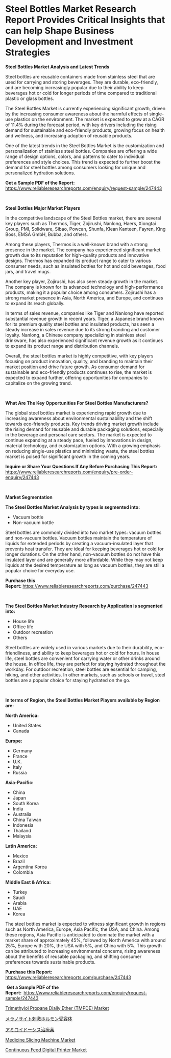 <p><h1>Steel Bottles Market Research Report Provides Critical Insights that can help Shape Business Development and Investment Strategies</h1></p><p><strong>Steel Bottles Market Analysis and Latest Trends</strong></p>
<p><p>Steel bottles are reusable containers made from stainless steel that are used for carrying and storing beverages. They are durable, eco-friendly, and are becoming increasingly popular due to their ability to keep beverages hot or cold for longer periods of time compared to traditional plastic or glass bottles. </p><p>The Steel Bottles Market is currently experiencing significant growth, driven by the increasing consumer awareness about the harmful effects of single-use plastics on the environment. The market is expected to grow at a CAGR of 11.4% during the forecast period, with key drivers including the rising demand for sustainable and eco-friendly products, growing focus on health and wellness, and increasing adoption of reusable products.</p><p>One of the latest trends in the Steel Bottles Market is the customization and personalization of stainless steel bottles. Companies are offering a wide range of design options, colors, and patterns to cater to individual preferences and style choices. This trend is expected to further boost the demand for steel bottles among consumers looking for unique and personalized hydration solutions.</p></p>
<p><strong>Get a Sample PDF of the Report:&nbsp;</strong> <a href="https://www.reliableresearchreports.com/enquiry/request-sample/247443">https://www.reliableresearchreports.com/enquiry/request-sample/247443</a></p>
<p>&nbsp;</p>
<p><strong>Steel Bottles Major Market Players</strong></p>
<p><p>In the competitive landscape of the Steel Bottles market, there are several key players such as Thermos, Tiger, Zojirushi, Nanlong, Haers, Xiongtai Group, PMI, Solidware, Sibao, Powcan, Shunfa, Klean Kanteen, Fayren, King Boss, EMSA GmbH, Bubba, and others. </p><p>Among these players, Thermos is a well-known brand with a strong presence in the market. The company has experienced significant market growth due to its reputation for high-quality products and innovative designs. Thermos has expanded its product range to cater to various consumer needs, such as insulated bottles for hot and cold beverages, food jars, and travel mugs.</p><p>Another key player, Zojirushi, has also seen steady growth in the market. The company is known for its advanced technology and high-performance products, making it a popular choice among consumers. Zojirushi has a strong market presence in Asia, North America, and Europe, and continues to expand its reach globally.</p><p>In terms of sales revenue, companies like Tiger and Nanlong have reported substantial revenue growth in recent years. Tiger, a Japanese brand known for its premium quality steel bottles and insulated products, has seen a steady increase in sales revenue due to its strong branding and customer loyalty. Nanlong, a Chinese company specializing in stainless steel drinkware, has also experienced significant revenue growth as it continues to expand its product range and distribution channels.</p><p>Overall, the steel bottles market is highly competitive, with key players focusing on product innovation, quality, and branding to maintain their market position and drive future growth. As consumer demand for sustainable and eco-friendly products continues to rise, the market is expected to expand further, offering opportunities for companies to capitalize on the growing trend.</p></p>
<p>&nbsp;</p>
<p><strong>What Are The Key Opportunities For Steel Bottles Manufacturers?</strong></p>
<p><p>The global steel bottles market is experiencing rapid growth due to increasing awareness about environmental sustainability and the shift towards eco-friendly products. Key trends driving market growth include the rising demand for reusable and durable packaging solutions, especially in the beverage and personal care sectors. The market is expected to continue expanding at a steady pace, fueled by innovations in design, material technology, and customization options. With a growing emphasis on reducing single-use plastics and minimizing waste, the steel bottles market is poised for significant growth in the coming years.</p></p>
<p><strong>Inquire or Share Your Questions If Any Before Purchasing This Report:</strong> <a href="https://www.reliableresearchreports.com/enquiry/pre-order-enquiry/247443">https://www.reliableresearchreports.com/enquiry/pre-order-enquiry/247443</a></p>
<p>&nbsp;</p>
<p><strong>Market Segmentation</strong></p>
<p><strong>The Steel Bottles Market Analysis by types is segmented into:</strong></p>
<p><ul><li>Vacuum bottle</li><li>Non-vacuum bottle</li></ul></p>
<p><p>Steel bottles are commonly divided into two market types: vacuum bottles and non-vacuum bottles. Vacuum bottles maintain the temperature of liquids for extended periods by creating a vacuum-insulated layer that prevents heat transfer. They are ideal for keeping beverages hot or cold for longer durations. On the other hand, non-vacuum bottles do not have this insulated layer and are generally more affordable. While they may not keep liquids at the desired temperature as long as vacuum bottles, they are still a popular choice for everyday use.</p></p>
<p><strong>Purchase this Report:&nbsp;</strong><a href="https://www.reliableresearchreports.com/purchase/247443">https://www.reliableresearchreports.com/purchase/247443</a></p>
<p>&nbsp;</p>
<p><strong>The Steel Bottles Market Industry Research by Application is segmented into:</strong></p>
<p><ul><li>House life</li><li>Office life</li><li>Outdoor recreation</li><li>Others</li></ul></p>
<p><p>Steel bottles are widely used in various markets due to their durability, eco-friendliness, and ability to keep beverages hot or cold for hours. In house life, steel bottles are convenient for carrying water or other drinks around the house. In office life, they are perfect for staying hydrated throughout the workday. For outdoor recreation, steel bottles are essential for camping, hiking, and other activities. In other markets, such as schools or travel, steel bottles are a popular choice for staying hydrated on the go.</p></p>
<p>&nbsp;</p>
<p><strong>In terms of Region, the Steel Bottles Market Players available by Region are:</strong></p>
<p>
    <p> <strong> North America: </strong>
        <ul>
            <li>United States</li>
            <li>Canada</li>
        </ul>
        </p> 
    <p> <strong> Europe: </strong>
        <ul>
            <li>Germany</li>
            <li>France</li>
            <li>U.K.</li>
            <li>Italy</li>
            <li>Russia</li>
        </ul>
        </p> 
    <p> <strong> Asia-Pacific: </strong>
        <ul>
            <li>China</li>
            <li>Japan</li>
            <li>South Korea</li>
            <li>India</li>
            <li>Australia</li>
            <li>China Taiwan</li>
            <li>Indonesia</li>
            <li>Thailand</li>
            <li>Malaysia</li>
        </ul>
        </p> 
    <p> <strong> Latin America: </strong>
        <ul>
            <li>Mexico</li>
            <li>Brazil</li>
            <li>Argentina Korea</li>
            <li>Colombia</li>
        </ul>
        </p> 
    <p> <strong> Middle East & Africa: </strong>
        <ul>
            <li>Turkey</li>
            <li>Saudi</li>
            <li>Arabia</li>
            <li>UAE</li>
            <li>Korea</li>
        </ul>
    </p>
    </p>
<p><p>The steel bottles market is expected to witness significant growth in regions such as North America, Europe, Asia Pacific, the USA, and China. Among these regions, Asia Pacific is anticipated to dominate the market with a market share of approximately 45%, followed by North America with around 25%, Europe with 20%, the USA with 5%, and China with 5%. This growth can be attributed to increasing environmental concerns, rising awareness about the benefits of reusable packaging, and shifting consumer preferences towards sustainable products.</p></p>
<p><strong>Purchase this Report: </strong><a href="https://www.reliableresearchreports.com/purchase/247443">https://www.reliableresearchreports.com/purchase/247443</a></p>
<p>&nbsp;<strong>Get a Sample PDF of the Report:&nbsp;&nbsp;</strong><a href="https://www.reliableresearchreports.com/enquiry/request-sample/247443">https://www.reliableresearchreports.com/enquiry/request-sample/247443</a></p>
<p><strong></strong></p>
<p><p><a href="https://view.publitas.com/reportprime-1/decoding-the-trimethylol-propane-dially-ether-tmpde-market-a-deep-dive-into-the-latest-market-trends-market-segmentation-and-competitive-analysis/">Trimethylol Propane Dially Ether (TMPDE) Market</a></p><p><a href="https://medium.com/@joanna-goyvaerts/%E3%83%A1%E3%83%A9%E3%83%8E%E3%82%B5%E3%82%A4%E3%83%88%E5%88%BA%E6%BF%80%E3%83%9B%E3%83%AB%E3%83%A2%E3%83%B3%E5%8F%97%E5%AE%B9%E4%BD%93%E3%81%AE%E5%B8%82%E5%A0%B4%E5%B1%95%E6%9C%9B-%E7%94%A3%E6%A5%AD%E6%A6%82%E8%A6%81%E3%81%A8%E4%BA%88%E6%B8%AC-2024%E5%B9%B4%E3%81%8B%E3%82%892031%E5%B9%B4-daf4f24ee952">メラノサイト刺激ホルモン受容体</a></p><p><a href="https://medium.com/@joanna-goyvaerts/%E3%82%A2%E3%83%9F%E3%83%AD%E3%82%A4%E3%83%89%E3%83%BC%E3%82%B7%E3%82%B9%E6%B2%BB%E7%99%82%E8%96%AC%E5%B8%82%E5%A0%B4-%E7%AB%B6%E4%BA%89%E5%88%86%E6%9E%90-%E5%B8%82%E5%A0%B4%E3%81%AE%E3%83%88%E3%83%AC%E3%83%B3%E3%83%89%E3%81%8A%E3%82%88%E3%81%B32031%E5%B9%B4%E3%81%BE%E3%81%A7%E3%81%AE%E4%BA%88%E6%B8%AC-c9e859b205c1">アミロイドーシス治療薬</a></p><p><a href="https://summer-dogwood-3e9.notion.site/Medicine-Slicing-Machine-Market-Size-and-Growth-Market-Segmentation-Regional-and-Country-Breakdown-62807dec52fb42e6a8ce9648d461ef10">Medicine Slicing Machine Market</a></p><p><a href="https://forested-sushi-9b0.notion.site/Global-Continuous-Feed-Digital-Printer-Market-Size-and-Market-Trends-Insights-and-Projections-from--646c384613d54b21b16792d82f085045">Continuous Feed Digital Printer Market</a></p></p>